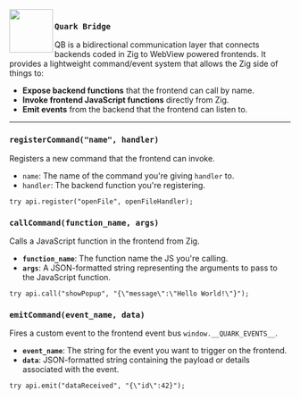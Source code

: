 <img src="../../assets/branding/quark_white.svg" width="78px" align="left">

### `Quark Bridge`

QB is a bidirectional communication layer that connects backends coded in Zig to WebView powered frontends. It provides a lightweight command/event system that allows the Zig side of things to:

- **Expose backend functions** that the frontend can call by name.
- **Invoke frontend JavaScript functions** directly from Zig.
- **Emit events** from the backend that the frontend can listen to.

---

### `registerCommand("name", handler)`

Registers a new command that the frontend can invoke.

- `name`: The name of the command you're giving `handler` to.
- `handler`: The backend function you're registering.

```zig
try api.register("openFile", openFileHandler);
```

### `callCommand(function_name, args)`

Calls a JavaScript function in the frontend from Zig.

- **`function_name`**: The function name the JS you're calling.
- **`args`**: A JSON-formatted string representing the arguments to pass to the JavaScript function.

```zig
try api.call("showPopup", "{\"message\":\"Hello World!\"}");
```

### `emitCommand(event_name, data)`

Fires a custom event to the frontend event bus `window.__QUARK_EVENTS__`.

- **`event_name`**: The string for the event you want to trigger on the frontend.
- **`data`**: JSON-formatted string containing the payload or details associated with the event.

```zig
try api.emit("dataReceived", "{\"id\":42}");
```
